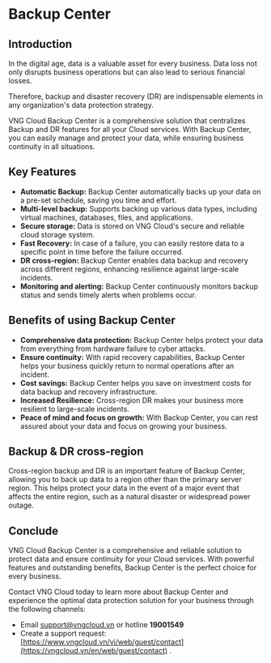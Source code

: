# Backup Center

## Introduction <a href="#gioi-thieu-dich-vu" id="gioi-thieu-dich-vu"></a>

In the digital age, data is a valuable asset for every business. Data loss not only disrupts business operations but can also lead to serious financial losses.

Therefore, backup and disaster recovery (DR) are indispensable elements in any organization's data protection strategy.

VNG Cloud Backup Center is a comprehensive solution that centralizes Backup and DR features for all your Cloud services. With Backup Center, you can easily manage and protect your data, while ensuring business continuity in all situations.

## Key Features <a href="#tinh-nang-chinh" id="tinh-nang-chinh"></a>

* **Automatic Backup:** Backup Center automatically backs up your data on a pre-set schedule, saving you time and effort.
* **Multi-level backup:** Supports backing up various data types, including virtual machines, databases, files, and applications.
* **Secure storage:** Data is stored on VNG Cloud's secure and reliable cloud storage system.
* **Fast Recovery:** In case of a failure, you can easily restore data to a specific point in time before the failure occurred.
* **DR cross-region:** Backup Center enables data backup and recovery across different regions, enhancing resilience against large-scale incidents.
* **Monitoring and alerting:** Backup Center continuously monitors backup status and sends timely alerts when problems occur.

## Benefits of using Backup Center <a href="#loi-ich-cua-viec-su-dung-backup-center" id="loi-ich-cua-viec-su-dung-backup-center"></a>

* **Comprehensive data protection:** Backup Center helps protect your data from everything from hardware failure to cyber attacks.
* **Ensure continuity:** With rapid recovery capabilities, Backup Center helps your business quickly return to normal operations after an incident.
* **Cost savings:** Backup Center helps you save on investment costs for data backup and recovery infrastructure.
* **Increased Resilience:** Cross-region DR makes your business more resilient to large-scale incidents.
* **Peace of mind and focus on growth:** With Backup Center, you can rest assured about your data and focus on growing your business.

## Backup & DR cross-region <a href="#backup-and-dr-cross-region" id="backup-and-dr-cross-region"></a>

Cross-region backup and DR is an important feature of Backup Center, allowing you to back up data to a region other than the primary server region. This helps protect your data in the event of a major event that affects the entire region, such as a natural disaster or widespread power outage.

## Conclude <a href="#ket-luan" id="ket-luan"></a>

VNG Cloud Backup Center is a comprehensive and reliable solution to protect data and ensure continuity for your Cloud services. With powerful features and outstanding benefits, Backup Center is the perfect choice for every business.

Contact VNG Cloud today to learn more about Backup Center and experience the optimal data protection solution for your business through the following channels:

* Email [support@vngcloud.vn](mailto:support@vngcloud.vn) or hotline **19001549**
* Create a support request: [https://www.vngcloud.vn/vi/web/guest/contact](https://vngcloud.vn/en/web/guest/contact) .
